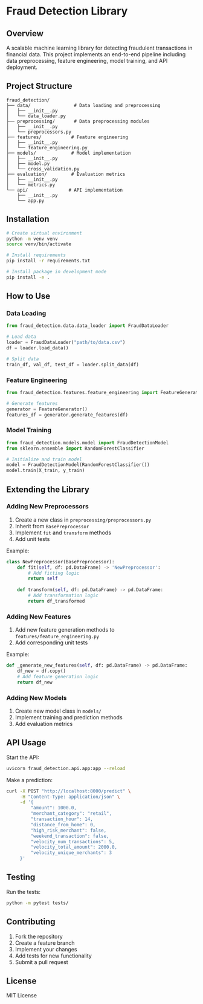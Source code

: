 # Fraud Detection Library

## Overview
A scalable machine learning library for detecting fraudulent transactions in financial data. This project implements an end-to-end pipeline including data preprocessing, feature engineering, model training, and API deployment.

## Project Structure
```
fraud_detection/
├── data/                # Data loading and preprocessing
│   ├── __init__.py
│   └── data_loader.py
├── preprocessing/       # Data preprocessing modules
│   ├── __init__.py
│   └── preprocessors.py
├── features/           # Feature engineering
│   ├── __init__.py
│   └── feature_engineering.py
├── models/             # Model implementation
│   ├── __init__.py
│   ├── model.py
│   └── cross_validation.py
├── evaluation/         # Evaluation metrics
│   ├── __init__.py
│   └── metrics.py
└── api/               # API implementation
    ├── __init__.py
    └── app.py
```

## Installation

```bash
# Create virtual environment
python -m venv venv
source venv/bin/activate

# Install requirements
pip install -r requirements.txt

# Install package in development mode
pip install -e .
```

## How to Use

### Data Loading
```python
from fraud_detection.data.data_loader import FraudDataLoader

# Load data
loader = FraudDataLoader("path/to/data.csv")
df = loader.load_data()

# Split data
train_df, val_df, test_df = loader.split_data(df)
```

### Feature Engineering
```python
from fraud_detection.features.feature_engineering import FeatureGenerator

# Generate features
generator = FeatureGenerator()
features_df = generator.generate_features(df)
```

### Model Training
```python
from fraud_detection.models.model import FraudDetectionModel
from sklearn.ensemble import RandomForestClassifier

# Initialize and train model
model = FraudDetectionModel(RandomForestClassifier())
model.train(X_train, y_train)
```

## Extending the Library

### Adding New Preprocessors
1. Create a new class in `preprocessing/preprocessors.py`
2. Inherit from `BasePreprocessor`
3. Implement `fit` and `transform` methods
4. Add unit tests

Example:
```python
class NewPreprocessor(BasePreprocessor):
    def fit(self, df: pd.DataFrame) -> 'NewPreprocessor':
        # Add fitting logic
        return self
    
    def transform(self, df: pd.DataFrame) -> pd.DataFrame:
        # Add transformation logic
        return df_transformed
```

### Adding New Features
1. Add new feature generation methods to `features/feature_engineering.py`
2. Add corresponding unit tests

Example:
```python
def _generate_new_features(self, df: pd.DataFrame) -> pd.DataFrame:
    df_new = df.copy()
    # Add feature generation logic
    return df_new
```

### Adding New Models
1. Create new model class in `models/`
2. Implement training and prediction methods
3. Add evaluation metrics

## API Usage

Start the API:
```bash
uvicorn fraud_detection.api.app:app --reload
```

Make a prediction:
```bash
curl -X POST "http://localhost:8000/predict" \
     -H "Content-Type: application/json" \
     -d '{
         "amount": 1000.0,
         "merchant_category": "retail",
         "transaction_hour": 14,
         "distance_from_home": 0,
         "high_risk_merchant": false,
         "weekend_transaction": false,
         "velocity_num_transactions": 5,
         "velocity_total_amount": 2000.0,
         "velocity_unique_merchants": 3
     }'
```

## Testing

Run the tests:
```bash
python -m pytest tests/
```

## Contributing
1. Fork the repository
2. Create a feature branch
3. Implement your changes
4. Add tests for new functionality
5. Submit a pull request

## License
MIT License